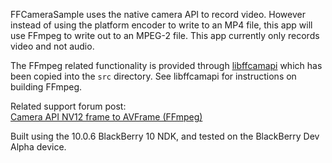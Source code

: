FFCameraSample uses the native camera API to record video. However instead of using the platform encoder to write to an MP4 file, this app will use FFmpeg to write out to an MPEG-2 file. This app currently only records video and not audio.

The FFmpeg related functionality is provided through [libffcamapi](https://github.com/hardisonbrewing/libffcamapi) which has been copied into the `src` directory. See libffcamapi for instructions on building FFmpeg.

Related support forum post:  
[Camera API NV12 frame to AVFrame (FFmpeg)](http://supportforums.blackberry.com/t5/Native-Development/Camera-API-NV12-frame-to-AVFrame-FFmpeg/td-p/1842089)

Built using the 10.0.6 BlackBerry 10 NDK, and tested on the BlackBerry Dev Alpha device.
